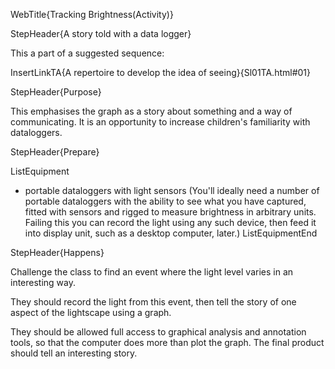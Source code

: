 WebTitle{Tracking Brightness(Activity)}

StepHeader{A story told with a data logger}

This a part of a suggested sequence:

InsertLinkTA{A repertoire to develop the idea of seeing}{Sl01TA.html#01}

StepHeader{Purpose}

This emphasises the graph as a story about something and a way of communicating. It is an opportunity to increase children&apos;s familiarity with dataloggers.

StepHeader{Prepare}

ListEquipment
- portable dataloggers with light sensors (You&apos;ll ideally need a number of portable dataloggers with the ability to see what you have captured, fitted with sensors and rigged to measure brightness in arbitrary units. Failing this you can record the light using any such device, then feed it into display unit, such as a desktop computer, later.)
ListEquipmentEnd

StepHeader{Happens}

Challenge the class to find an event where the light level varies in an interesting way.

They should record the light from this event, then tell the story of one aspect of the lightscape using a graph.

They should be allowed full access to graphical analysis and annotation tools, so that the computer does more than plot the graph. The final product should tell an interesting story.


